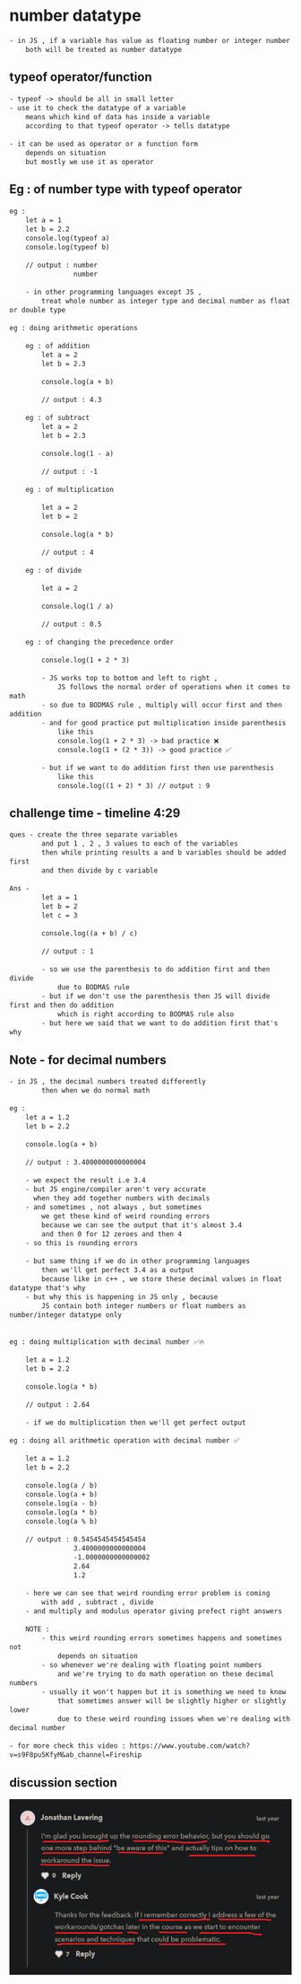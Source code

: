 # number datatype

    - in JS , if a variable has value as floating number or integer number
        both will be treated as number datatype

## typeof operator/function 

    - typeof -> should be all in small letter
    - use it to check the datatype of a variable 
        means which kind of data has inside a variable
        according to that typeof operator -> tells datatype

    - it can be used as operator or a function form
        depends on situation
        but mostly we use it as operator

## Eg : of number type with typeof operator

    eg : 
        let a = 1 
        let b = 2.2
        console.log(typeof a)
        console.log(typeof b)

        // output : number
                    number

        - in other programming languages except JS , 
            treat whole number as integer type and decimal number as float or double type

    eg : doing arithmetic operations

        eg : of addition
            let a = 2 
            let b = 2.3

            console.log(a + b)

            // output : 4.3

        eg : of subtract
            let a = 2 
            let b = 2.3

            console.log(1 - a)

            // output : -1

        eg : of multiplication

            let a = 2 
            let b = 2

            console.log(a * b)

            // output : 4

        eg : of divide

            let a = 2 

            console.log(1 / a)

            // output : 0.5

        eg : of changing the precedence order

            console.log(1 + 2 * 3)

            - JS works top to bottom and left to right , 
                JS follows the normal order of operations when it comes to math
            - so due to BODMAS rule , multiply will occur first and then addition
            - and for good practice put multiplication inside parenthesis
                like this 
                console.log(1 + 2 * 3) -> bad practice ❌
                console.log(1 + (2 * 3)) -> good practice ✅

            - but if we want to do addition first then use parenthesis
                like this
                console.log((1 + 2) * 3) // output : 9


## challenge time - timeline 4:29

    ques - create the three separate variables
            and put 1 , 2 , 3 values to each of the variables
            then while printing results a and b variables should be added first
            and then divide by c variable

    Ans - 
            let a = 1 
            let b = 2 
            let c = 3

            console.log((a + b) / c) 

            // output : 1

            - so we use the parenthesis to do addition first and then divide
                due to BODMAS rule 
            - but if we don't use the parenthesis then JS will divide first and then do addition
                which is right according to BODMAS rule also
            - but here we said that we want to do addition first that's why 

## Note - for decimal numbers

    - in JS , the decimal numbers treated differently 
            then when we do normal math 

    eg : 
        let a = 1.2 
        let b = 2.2

        console.log(a + b)

        // output : 3.4000000000000004

        - we expect the result i.e 3.4
        - but JS engine/compiler aren't very accurate
          when they add together numbers with decimals 
        - and sometimes , not always , but sometimes
            we get these kind of weird rounding errors
            because we can see the output that it's almost 3.4
            and then 0 for 12 zeroes and then 4
        - so this is rounding errors

        - but same thing if we do in other programming languages 
            then we'll get perfect 3.4 as a output
            because like in c++ , we store these decimal values in float datatype that's why
        - but why this is happening in JS only , because 
            JS contain both integer numbers or float numbers as number/integer datatype only


    eg : doing multiplication with decimal number ✅🔥

        let a = 1.2 
        let b = 2.2

        console.log(a * b)  

        // output : 2.64

        - if we do multiplication then we'll get perfect output

    eg : doing all arithmetic operation with decimal number ✅

        let a = 1.2 
        let b = 2.2

        console.log(a / b)
        console.log(a + b)
        console.log(a - b)
        console.log(a * b)
        console.log(a % b)  

        // output : 0.5454545454545454
                    3.4000000000000004
                    -1.0000000000000002
                    2.64
                    1.2

        - here we can see that weird rounding error problem is coming 
            with add , subtract , divide 
        - and multiply and modulus operator giving prefect right answers 

        NOTE : 
            - this weird rounding errors sometimes happens and sometimes not
                depends on situation
            - so whenever we're dealing with floating point numbers 
                and we're trying to do math operation on these decimal numbers   
            - usually it won't happen but it is something we need to know
                that sometimes answer will be slightly higher or slightly lower
                due to these weird rounding issues when we're dealing with decimal number

    - for more check this video : https://www.youtube.com/watch?v=s9F8pu5KfyM&ab_channel=Fireship

## discussion section

![number type](../../all-chats-pics-of-lectures/1-beginner-JS-course-chats-pics/9-number-type.png "number type")

